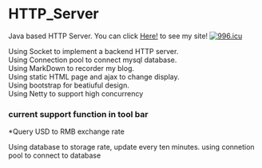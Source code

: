 # HTTP_Server
Java based HTTP Server. You can click [Here!](http://yifu.click) to see my site!
[![996.icu](https://img.shields.io/badge/link-996.icu-red.svg)](https://996.icu)

Using Socket to implement a backend HTTP server.</br>
Using Connection pool to connect mysql database.</br>
Using MarkDown to recorder my blog.</br>
Using static HTML page and ajax to change display.</br>
Using bootstrap for beatiuful design.</br>
Using Netty to support high concurrency


### current support function in tool bar

*Query USD to RMB exchange rate

Using database to storage rate, update every ten minutes. using connetion pool to connect to database
